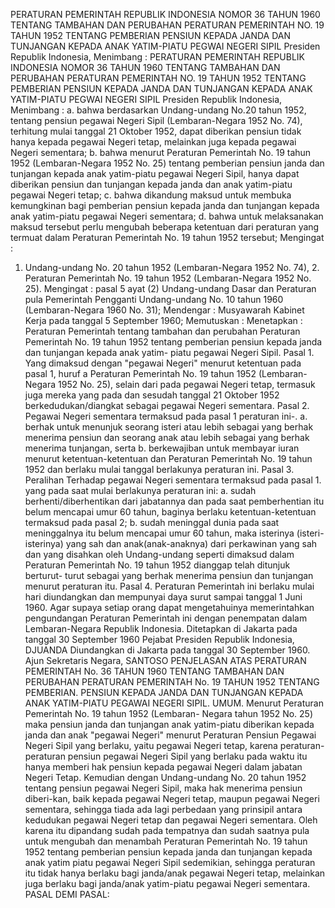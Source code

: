  PERATURAN PEMERINTAH REPUBLIK INDONESIA NOMOR 36 TAHUN 1960 TENTANG TAMBAHAN DAN PERUBAHAN PERATURAN PEMERINTAH NO. 19 TAHUN 1952 TENTANG PEMBERIAN PENSIUN KEPADA JANDA DAN TUNJANGAN KEPADA ANAK YATIM-PIATU PEGWAI NEGERI SIPIL Presiden Republik Indonesia, Menimbang : PERATURAN PEMERINTAH REPUBLIK INDONESIA NOMOR 36 TAHUN 1960 TENTANG TAMBAHAN DAN PERUBAHAN PERATURAN PEMERINTAH NO. 19 TAHUN 1952 TENTANG PEMBERIAN PENSIUN KEPADA JANDA DAN TUNJANGAN KEPADA ANAK YATIM-PIATU PEGWAI NEGERI SIPIL Presiden Republik Indonesia, Menimbang :
a. bahwa berdasarkan Undang-undang No.20 tahun 1952, tentang pensiun pegawai Negeri Sipil (Lembaran-Negara 1952 No. 74), terhitung mulai tanggal 21 Oktober 1952, dapat diberikan pensiun tidak hanya kepada pegawai Negeri tetap, melainkan juga kepada pegawai Negeri sementara;
b. bahwa menurut Peraturan Pemerintah No. 19 tahun 1952 (Lembaran-Negara 1952 No. 25) tentang pemberian pensiun janda dan tunjangan kepada anak yatim-piatu pegawai Negeri Sipil, hanya dapat diberikan pensiun dan tunjangan kepada janda dan anak yatim-piatu pegawai Negeri tetap;
c. bahwa dikandung maksud untuk membuka kemungkinan bagi pemberian pensiun kepada janda dan tunjangan kepada anak yatim-piatu pegawai Negeri sementara;
d. bahwa untuk melaksanakan maksud tersebut perlu mengubah beberapa ketentuan dari peraturan yang termuat dalam Peraturan Pemerintah No. 19 tahun 1952 tersebut;
Mengingat :

1. Undang-undang No. 20 tahun 1952 (Lembaran-Negara 1952 No. 74), 2. Peraturan Pemerintah No. 19 tahun 1952 (Lembaran-Negara 1952 No. 25). Mengingat : pasal 5 ayat (2) Undang-undang Dasar dan Peraturan pula Pemerintah Pengganti Undang-undang No. 10 tahun 1960 (Lembaran-Negara 1960 No. 31); Mendengar : Musyawarah Kabinet Kerja pada tanggal 5 September 1960; Memutuskan : Menetapkan : Peraturan Pemerintah tentang tambahan dan perubahan Peraturan Pemerintah No. 19 tahun 1952 tentang pemberian pensiun kepada janda dan tunjangan kepada anak yatim- piatu pegawai Negeri Sipil. Pasal 1. Yang dimaksud dengan "pegawai Negeri" menurut ketentuan pada pasal 1, huruf a Peraturan Pemerintah No. 19 tahun 1952 (Lembaran-Negara 1952 No. 25), selain dari pada pegawai Negeri tetap, termasuk juga mereka yang pada dan sesudah tanggal 21 Oktober 1952 berkedudukan/diangkat sebagai pegawai Negeri sementara. Pasal 2. Pegawai Negeri sementara termaksud pada pasal 1 peraturan ini-. a. berhak untuk menunjuk seorang isteri atau lebih sebagai yang berhak menerima pensiun dan seorang anak atau lebih sebagai yang berhak menerima tunjangan, serta b. berkewajiban untuk membayar iuran menurut ketentuan-ketentuan dan Peraturan Pemerintah No. 19 tahun 1952 dan berlaku mulai tanggal berlakunya peraturan ini. Pasal 3. Peralihan Terhadap pegawai Negeri sementara termaksud pada pasal 1. yang pada saat mulai berlakunya peraturan ini:
a. sudah berhenti/diberhentikan dari jabatannya dan pada saat pemberhentian itu belum mencapai umur 60 tahun, baginya berlaku ketentuan-ketentuan termaksud pada pasal 2;
b. sudah meninggal dunia pada saat meninggalnya itu belum mencapai umur 60 tahun, maka isterinya (isteri-isterinya) yang sah dan anak(anak-anaknya) dari perkawinan yang sah dan yang disahkan oleh Undang-undang seperti dimaksud dalam Peraturan Pemerintah No. 19 tahun 1952 dianggap telah ditunjuk berturut- turut sebagai yang berhak menerima pensiun dan tunjangan menurut peraturan itu. Pasal 4. Peraturan Pemerintah ini berlaku mulai hari diundangkan dan mempunyai daya surut sampai tanggal 1 Juni 1960. Agar supaya setiap orang dapat mengetahuinya memerintahkan pengundangan Peraturan Pemerintah ini dengan penempatan dalam Lembaran-Negara Republik Indonesia. Ditetapkan di Jakarta pada tanggal 30 September 1960 Pejabat Presiden Republik Indonesia, DJUANDA Diundangkan di Jakarta pada tanggal 30 September 1960. Ajun Sekretaris Negara, SANTOSO PENJELASAN ATAS PERATURAN PEMERINTAH No. 36 TAHUN 1960 TENTANG TAMBAHAN DAN PERUBAHAN PERATURAN PEMERINTAH No. 19 TAHUN 1952 TENTANG PEMBERIAN. PENSIUN KEPADA JANDA DAN TUNJANGAN KEPADA ANAK YATIM-PIATU PEGAWAI NEGERI SIPIL. UMUM. Menurut Peraturan Pemerintah No. 19 tahun 1952 (Lembaran- Negara tahun 1952 No. 25) maka pensiun janda dan tunjangan anak yatim-piatu diberikan kepada janda dan anak "pegawai Negeri" menurut Peraturan Pensiun Pegawai Negeri Sipil yang berlaku, yaitu pegawai Negeri tetap, karena peraturan-peraturan pensiun pegawai Negeri Sipil yang berlaku pada waktu itu hanya memberi hak pensiun kepada pegawai Negeri dalam jabatan Negeri Tetap. Kemudian dengan Undang-undang No. 20 tahun 1952 tentang pensiun pegawai Negeri Sipil, maka hak menerima pensiun diberi-kan, baik kepada pegawai Negeri tetap, maupun pegawai Negeri sementara, sehingga tiada ada lagi perbedaan yang prinsipil antara kedudukan pegawai Negeri tetap dan pegawai Negeri sementara. Oleh karena itu dipandang sudah pada tempatnya dan sudah saatnya pula untuk mengubah dan menambah Peraturan Pemerintah No. 19 tahun 1952 tentang pemberian pensiun kepada janda dan tunjangan kepada anak yatim piatu pegawai Negeri Sipil sedemikian, sehingga peraturan itu tidak hanya berlaku bagi janda/anak pegawai Negeri tetap, melainkan juga berlaku bagi janda/anak yatim-piatu pegawai Negeri sementara. PASAL DEMI PASAL: